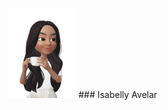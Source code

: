 

![alt text](https://github.com/infosecisa/infosecisa/blob/main/WhatsApp%20Image%202021-08-29%20at%2017.34.24_preview_rev_1%20(1).png "Logo Title Text 1") ### Isabelly Avelar
